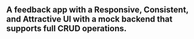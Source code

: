 ## A feedback app with a Responsive, Consistent, and Attractive UI with a mock backend that supports full CRUD operations. 
